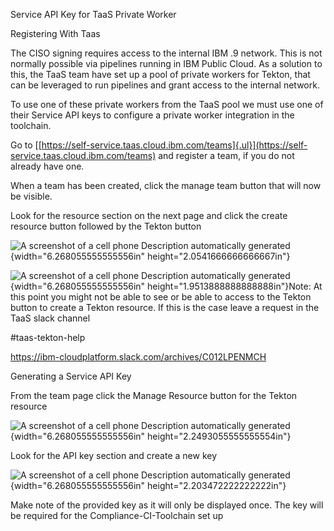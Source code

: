 Service API Key for TaaS Private Worker

Registering With Taas

The CISO signing requires access to the internal IBM .9 network. This is
not normally possible via pipelines running in IBM Public Cloud. As a
solution to this, the TaaS team have set up a pool of private workers
for Tekton, that can be leveraged to run pipelines and grant access to
the internal network.

To use one of these private workers from the TaaS pool we must use one
of their Service API keys to configure a private worker integration in
the toolchain.

Go to
[[https://self-service.taas.cloud.ibm.com/teams]{.ul}](https://self-service.taas.cloud.ibm.com/teams)
and register a team, if you do not already have one.

When a team has been created, click the manage team button that will now
be visible.

Look for the resource section on the next page and click the create
resource button followed by the Tekton button

![A screenshot of a cell phone Description automatically
generated](media/image1.png){width="6.268055555555556in"
height="2.0541666666666667in"}

![A screenshot of a cell phone Description automatically
generated](media/image2.png){width="6.268055555555556in"
height="1.9513888888888888in"}Note: At this point you might not be able
to see or be able to access to the Tekton button to create a Tekton
resource. If this is the case leave a request in the TaaS slack channel

\#taas-tekton-help

<https://ibm-cloudplatform.slack.com/archives/C012LPENMCH>

Generating a Service API Key

From the team page click the Manage Resource button for the Tekton
resource

![A screenshot of a cell phone Description automatically
generated](media/image3.png){width="6.268055555555556in"
height="2.2493055555555554in"}

Look for the API key section and create a new key

![A screenshot of a cell phone Description automatically
generated](media/image4.png){width="6.268055555555556in"
height="2.203472222222222in"}

Make note of the provided key as it will only be displayed once. The key
will be required for the Compliance-CI-Toolchain set up
